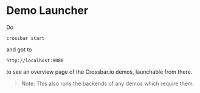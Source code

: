 # Demo Launcher

Do 

```console
crossbar start
```

and got to

```
http://localhost:8080
```

to see an overview page of the Crossbar.io demos, launchable from there.

> Note: This also runs the backends of any demos which require them.

